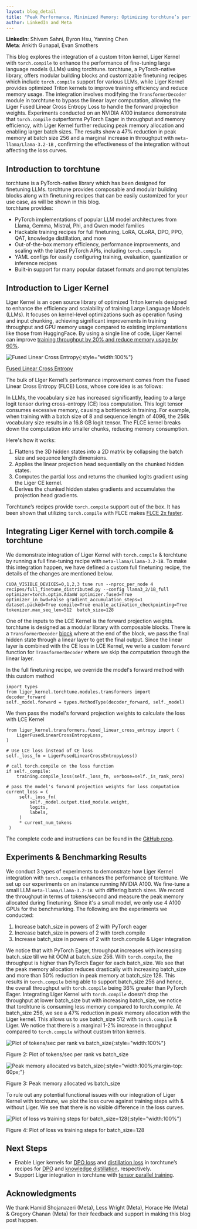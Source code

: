 ```yaml
---
layout: blog_detail
title: "Peak Performance, Minimized Memory: Optimizing torchtune’s performance with torch.compile & Liger Kernel"
author: LinkedIn and Meta
---
```


**LinkedIn**: Shivam Sahni, Byron Hsu, Yanning Chen  
**Meta**: Ankith Gunapal, Evan Smothers

This blog explores the integration of a custom triton kernel, Liger Kernel with `torch.compile` to enhance the performance of fine-tuning large language models (LLMs) using torchtune. torchtune, a PyTorch-native library, offers modular building blocks and customizable finetuning recipes which include `torch.compile` support for various LLMs, while Liger Kernel provides optimized Triton kernels to improve training efficiency and reduce memory usage. The integration involves modifying the `TransformerDecoder` module in torchtune to bypass the linear layer computation, allowing the Liger Fused Linear Cross Entropy Loss to handle the forward projection weights. Experiments conducted on an NVIDIA A100 instance demonstrate that `torch.compile` outperforms PyTorch Eager in throughput and memory efficiency, with Liger Kernel further reducing peak memory allocation and enabling larger batch sizes. The results show a 47% reduction in peak memory at batch size 256 and a marginal increase in throughput with `meta-llama/Llama-3.2-1B` , confirming the effectiveness of the integration without affecting the loss curves.


## Introduction to torchtune

torchtune is a PyTorch-native library which has been designed for finetuning LLMs. torchtune provides composable and modular building blocks along with finetuning recipes that can be easily customized for your use case, as will be shown in this blog.  \
torchtune provides:



* PyTorch implementations of popular LLM model architectures from Llama, Gemma, Mistral, Phi, and Qwen model families
* Hackable training recipes for full finetuning, LoRA, QLoRA, DPO, PPO, QAT, knowledge distillation, and more
* Out-of-the-box memory efficiency, performance improvements, and scaling with the latest PyTorch APIs, including `torch.compile`
* YAML configs for easily configuring training, evaluation, quantization or inference recipes
* Built-in support for many popular dataset formats and prompt templates


## Introduction to Liger Kernel

Liger Kernel is an open source library of optimized Triton kernels designed to enhance the efficiency and scalability of training Large Language Models (LLMs). It focuses on kernel-level optimizations such as operation fusing and input chunking, achieving significant improvements in training throughput and GPU memory usage compared to existing implementations like those from HuggingFace. By using a single line of code, Liger Kernel can improve [training throughput by 20% and reduce memory usage by 60%](https://www.linkedin.com/blog/engineering/open-source/liger-kernel-open-source-ecosystem-for-efficient-llm-training). 


![Fused Linear Cross Entropy](/assets/images/peak-performance-minimized-memory/fg1.png){:style="width:100%"}

<div class="text-center mb-3">
<p><a href="https://arxiv.org/pdf/2410.10989" target="_blank">Fused Linear Cross Entropy</a></p>
</div>

The bulk of LIger Kernel’s performance improvement comes from the Fused Linear Cross Entropy (FLCE) Loss, whose core idea is as follows:

In LLMs, the vocabulary size has increased significantly, leading to a large logit tensor during cross-entropy (CE) loss computation. This logit tensor consumes excessive memory, causing a bottleneck in training. For example, when training with a batch size of 8 and sequence length of 4096, the 256k vocabulary size results in a 16.8 GB logit tensor. The FLCE kernel breaks down the computation into smaller chunks, reducing memory consumption.

Here's how it works:



1. Flattens the 3D hidden states into a 2D matrix by collapsing the batch size and sequence length dimensions.
2. Applies the linear projection head sequentially on the chunked hidden states.
3. Computes the partial loss and returns the chunked logits gradient using the Liger CE kernel.
4. Derives the chunked hidden states gradients and accumulates the projection head gradients.

Torchtune’s recipes provide `torch.compile` support out of the box. It has been shown that utilizing `torch.compile` with FLCE makes [FLCE 2x faster](https://github.com/linkedin/Liger-Kernel/issues/227).


## Integrating Liger Kernel with torch.compile & torchtune

We demonstrate integration of Liger Kernel with `torch.compile` &  torchtune by running a full fine-tuning recipe with `meta-llama/Llama-3.2-1B`.  To make this integration happen, we have defined a custom full finetuning recipe, the details of the changes are mentioned below.


```
CUDA_VISIBLE_DEVICES=0,1,2,3 tune run --nproc_per_node 4 recipes/full_finetune_distributed.py --config llama3_2/1B_full optimizer=torch.optim.AdamW optimizer.fused=True optimizer_in_bwd=False gradient_accumulation_steps=1  dataset.packed=True compile=True enable_activation_checkpointing=True tokenizer.max_seq_len=512  batch_size=128
```


One of the inputs to the LCE Kernel is the forward projection weights. torchtune is designed as a modular library with composable blocks. There is a `TransformerDecoder` [block](https://github.com/pytorch/torchtune/blob/main/torchtune/modules/transformer.py#L322) where at the end of the block, we pass the final hidden state through a linear layer to get the final output. Since the linear layer is combined with the CE loss in LCE Kernel, we write a custom `forward` function for `TransformerDecoder` where we skip the computation through the linear layer.

In the full finetuning recipe, we override the model's forward method with this custom method


```
import types
from liger_kernel.torchtune.modules.transformers import decoder_forward
self._model.forward = types.MethodType(decoder_forward, self._model)
```


We then pass the model's forward projection weights to calculate the loss with LCE Kernel


```
from liger_kernel.transformers.fused_linear_cross_entropy import (
    LigerFusedLinearCrossEntropyLoss,
)

# Use LCE loss instead of CE loss
self._loss_fn = LigerFusedLinearCrossEntropyLoss()

# call torch.compile on the loss function
if self._compile:
    training.compile_loss(self._loss_fn, verbose=self._is_rank_zero)

# pass the model's forward projection weights for loss computation
current_loss = (
     self._loss_fn(
         self._model.output.tied_module.weight,
         logits,
         labels,
     )
     * current_num_tokens
 )
```


The complete code and instructions can be found in the [GitHub repo](https://github.com/pytorch-labs/applied-ai/tree/liger_kernel/third_party). 


## Experiments & Benchmarking Results

We conduct 3 types of experiments to demonstrate how Liger Kernel integration with `torch.compile` enhances the performance of torchtune. We set up our experiments on an instance running NVIDIA A100. We fine-tune a small LLM  `meta-llama/Llama-3.2-1B `with differing batch sizes. We record the throughput in terms of tokens/second and measure the peak memory allocated during finetuning. Since it's a small model, we only use 4 A100 GPUs for the benchmarking. The following are the experiments we conducted:



1. Increase batch_size in powers of 2 with PyTorch eager 
2. Increase batch_size in powers of 2 with torch.compile 
3. Increase batch_size in powers of 2 with torch.compile & Liger integration

We notice that with PyTorch Eager, throughput increases with increasing batch_size till we hit OOM at batch_size 256. With `torch.compile`, the throughput is higher than PyTorch Eager for each batch_size. We see that the peak memory allocation reduces drastically with increasing batch_size and more than 50% reduction in peak memory at batch_size 128. This results in `torch.compile` being able to support batch_size 256 and hence, the overall throughput with `torch.compile` being 36% greater than PyTorch Eager. Integrating Liger Kernel with `torch.compile` doesn’t drop the throughput at lower batch_size but with increasing batch_size, we notice that torchtune is consuming less memory compared to torch.compile. At batch_size 256, we see a 47% reduction in peak memory allocation with the Liger kernel. This allows us to use batch_size 512 with `torch.compile` & Liger. We notice that there is a marginal 1-2% increase in throughput compared to `torch.compile` without custom triton kernels. 


![Plot of tokens/sec per rank vs batch_size](/assets/images/peak-performance-minimized-memory/fg2.png){:style="width:100%"}

<div class="text-center mb-3">
<p>Figure 2: Plot of tokens/sec per rank vs batch_size</p>
</div>

![Peak memory allocated vs batch_size](/assets/images/peak-performance-minimized-memory/fg3.png){:style="width:100%;margin-top: 60px;"}

<div class="text-center mb-3">
<p>Figure 3: Peak memory allocated vs batch_size</p>
</div>

To rule out any potential functional issues with our integration of Liger Kernel with torchtune, we plot the loss curve against training steps with & without Liger. We see that there is no visible difference in the loss curves.


![Plot of loss vs training steps for batch_size=128](/assets/images/peak-performance-minimized-memory/fg4.png){:style="width:100%"}

<div class="text-center mb-3">
<p>Figure 4: Plot of loss vs training steps for batch_size=128</p>
</div>


## Next Steps



* Enable Liger kernels for [DPO loss](https://github.com/linkedin/Liger-Kernel/blob/main/src/liger_kernel/chunked_loss/dpo_loss.py#L7) and [distillation loss](https://github.com/linkedin/Liger-Kernel/blob/main/src/liger_kernel/chunked_loss/fused_linear_distillation.py#L9) in torchtune’s recipes for [DPO](https://pytorch.org/torchtune/main/recipes/dpo.html) and [knowledge distillation](https://pytorch.org/blog/llama-into-torchtune/), respectively.
* Support Liger integration in torchtune with [tensor parallel training](https://github.com/pytorch/torchtune/pull/2330).


## Acknowledgments

We thank Hamid Shojanazeri (Meta), Less Wright (Meta), Horace He (Meta) & Gregory Chanan (Meta) for their feedback and support in making this blog post happen.
